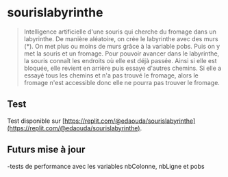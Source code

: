 # sourislabyrinthe
> Intelligence artificielle d'une souris qui cherche du fromage dans un labyrinthe.
De manière aléatoire, on crée le labyrinthe avec des murs (\*). On met plus ou moins de murs grâce à la variable pobs.
Puis on y met la souris et un fromage.
Pour pouvoir avancer dans le labyrinthe, la souris connaît les endroits où elle est déjà passée.
Ainsi si elle est bloquée, elle revient en arrière puis essaye d'autres chemins.
Si elle a essayé tous les chemins et n'a pas trouvé le fromage, alors le fromage n'est accessible donc elle ne pourra pas trouver le fromage.

## Test
Test disponible sur [https://replit.com/@edaouda/sourislabyrinthe](https://replit.com/@edaouda/sourislabyrinthe).

## Futurs mise à jour
-tests de performance avec les variables nbColonne, nbLigne et pobs
